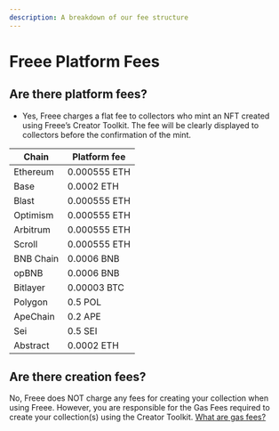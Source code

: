 ```yaml
---
description: A breakdown of our fee structure
---
```


# Freee Platform Fees

## Are there platform fees?

* Yes, Freee charges a flat fee to collectors who mint an NFT created using Freee’s Creator Toolkit. The fee will be clearly displayed to collectors before the confirmation of the mint.

| Chain     | Platform fee |
| --------- | ------------ |
| Ethereum  | 0.000555 ETH |
| Base      | 0.0002 ETH   |
| Blast     | 0.000555 ETH |
| Optimism  | 0.000555 ETH |
| Arbitrum  | 0.000555 ETH |
| Scroll    | 0.000555 ETH |
| BNB Chain | 0.0006 BNB   |
| opBNB     | 0.0006 BNB   |
| Bitlayer  | 0.00003 BTC  |
| Polygon   | 0.5 POL      |
| ApeChain  | 0.2 APE      |
| Sei       | 0.5 SEI      |
| Abstract  | 0.0002 ETH   |

## Are there creation fees?

No, Freee does NOT charge any fees for creating your collection when using Freee. However, you are responsible for the Gas Fees required to create your collection(s) using the Creator Toolkit. [What are gas fees?](<Getting Started/Gas Fees.md>)
